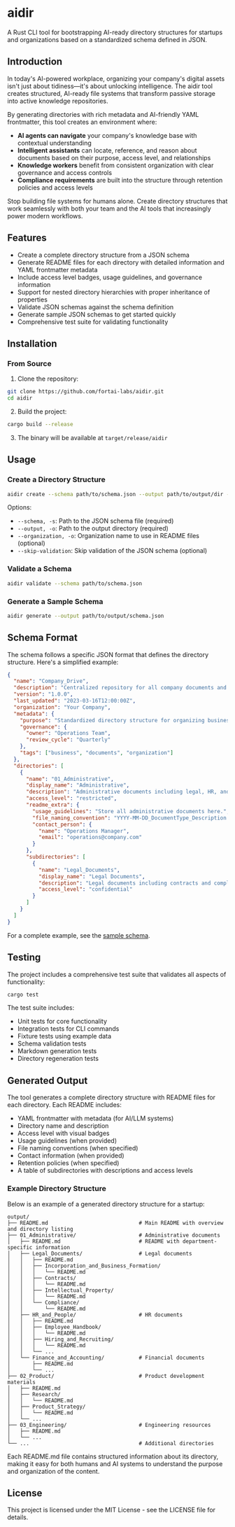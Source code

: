 # aidir

A Rust CLI tool for bootstrapping AI-ready directory structures for startups and organizations based on a standardized schema defined in JSON.

## Introduction

In today's AI-powered workplace, organizing your company's digital assets isn't just about tidiness—it's about unlocking intelligence. The aidir tool creates structured, AI-ready file systems that transform passive storage into active knowledge repositories.

By generating directories with rich metadata and AI-friendly YAML frontmatter, this tool creates an environment where:

- **AI agents can navigate** your company's knowledge base with contextual understanding
- **Intelligent assistants** can locate, reference, and reason about documents based on their purpose, access level, and relationships
- **Knowledge workers** benefit from consistent organization with clear governance and access controls
- **Compliance requirements** are built into the structure through retention policies and access levels

Stop building file systems for humans alone. Create directory structures that work seamlessly with both your team and the AI tools that increasingly power modern workflows.

## Features

- Create a complete directory structure from a JSON schema
- Generate README files for each directory with detailed information and YAML frontmatter metadata
- Include access level badges, usage guidelines, and governance information
- Support for nested directory hierarchies with proper inheritance of properties
- Validate JSON schemas against the schema definition
- Generate sample JSON schemas to get started quickly
- Comprehensive test suite for validating functionality

## Installation

### From Source

1. Clone the repository:

```bash
git clone https://github.com/fortai-labs/aidir.git
cd aidir
```

2. Build the project:

```bash
cargo build --release
```

3. The binary will be available at `target/release/aidir`

## Usage

### Create a Directory Structure

```bash
aidir create --schema path/to/schema.json --output path/to/output/dir --organization "Your Company Name"
```

Options:

- `--schema, -s`: Path to the JSON schema file (required)
- `--output, -o`: Path to the output directory (required)
- `--organization, -o`: Organization name to use in README files (optional)
- `--skip-validation`: Skip validation of the JSON schema (optional)

### Validate a Schema

```bash
aidir validate --schema path/to/schema.json
```

### Generate a Sample Schema

```bash
aidir generate --output path/to/output/schema.json
```

## Schema Format

The schema follows a specific JSON format that defines the directory structure. Here's a simplified example:

```json
{
  "name": "Company_Drive",
  "description": "Centralized repository for all company documents and resources.",
  "version": "1.0.0",
  "last_updated": "2023-03-16T12:00:00Z",
  "organization": "Your Company",
  "metadata": {
    "purpose": "Standardized directory structure for organizing business documents",
    "governance": {
      "owner": "Operations Team",
      "review_cycle": "Quarterly"
    },
    "tags": ["business", "documents", "organization"]
  },
  "directories": [
    {
      "name": "01_Administrative",
      "display_name": "Administrative",
      "description": "Administrative documents including legal, HR, and financial resources.",
      "access_level": "restricted",
      "readme_extra": {
        "usage_guidelines": "Store all administrative documents here.",
        "file_naming_convention": "YYYY-MM-DD_DocumentType_Description.ext",
        "contact_person": {
          "name": "Operations Manager",
          "email": "operations@company.com"
        }
      },
      "subdirectories": [
        {
          "name": "Legal_Documents",
          "display_name": "Legal Documents",
          "description": "Legal documents including contracts and compliance documentation.",
          "access_level": "confidential"
        }
      ]
    }
  ]
}
```

For a complete example, see the [sample schema](examples/generic-saas/input/sample_schema.json).

## Testing

The project includes a comprehensive test suite that validates all aspects of functionality:

```bash
cargo test
```

The test suite includes:

- Unit tests for core functionality
- Integration tests for CLI commands
- Fixture tests using example data
- Schema validation tests
- Markdown generation tests
- Directory regeneration tests

## Generated Output

The tool generates a complete directory structure with README files for each directory. Each README includes:

- YAML frontmatter with metadata (for AI/LLM systems)
- Directory name and description
- Access level with visual badges
- Usage guidelines (when provided)
- File naming conventions (when specified)
- Contact information (when provided)
- Retention policies (when specified)
- A table of subdirectories with descriptions and access levels

### Example Directory Structure

Below is an example of a generated directory structure for a startup:

```
output/
├── README.md                             # Main README with overview and directory listing
├── 01_Administrative/                    # Administrative documents
│   ├── README.md                         # README with department-specific information
│   ├── Legal_Documents/                  # Legal documents
│   │   ├── README.md
│   │   ├── Incorporation_and_Business_Formation/
│   │   │   └── README.md
│   │   ├── Contracts/
│   │   │   └── README.md
│   │   ├── Intellectual_Property/
│   │   │   └── README.md
│   │   └── Compliance/
│   │       └── README.md
│   ├── HR_and_People/                    # HR documents
│   │   ├── README.md
│   │   ├── Employee_Handbook/
│   │   │   └── README.md
│   │   ├── Hiring_and_Recruiting/
│   │   │   └── README.md
│   │   └── ...
│   └── Finance_and_Accounting/           # Financial documents
│       ├── README.md
│       └── ...
├── 02_Product/                           # Product development materials
│   ├── README.md
│   ├── Research/
│   │   └── README.md
│   ├── Product_Strategy/
│   │   └── README.md
│   └── ...
├── 03_Engineering/                       # Engineering resources
│   ├── README.md
│   └── ...
└── ...                                   # Additional directories
```

Each README.md file contains structured information about its directory, making it easy for both humans and AI systems to understand the purpose and organization of the content.

## License

This project is licensed under the MIT License - see the LICENSE file for details.
